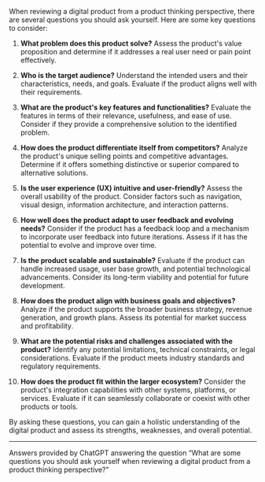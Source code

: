 When reviewing a digital product from a product thinking perspective, there are several questions you should ask yourself. Here are some key questions to consider:

1. **What problem does this product solve?** Assess the product's value proposition and determine if it addresses a real user need or pain point effectively.

2. **Who is the target audience?** Understand the intended users and their characteristics, needs, and goals. Evaluate if the product aligns well with their requirements.

3. **What are the product's key features and functionalities?** Evaluate the features in terms of their relevance, usefulness, and ease of use. Consider if they provide a comprehensive solution to the identified problem.

4. **How does the product differentiate itself from competitors?** Analyze the product's unique selling points and competitive advantages. Determine if it offers something distinctive or superior compared to alternative solutions.

5. **Is the user experience (UX) intuitive and user-friendly?** Assess the overall usability of the product. Consider factors such as navigation, visual design, information architecture, and interaction patterns.

6. **How well does the product adapt to user feedback and evolving needs?** Consider if the product has a feedback loop and a mechanism to incorporate user feedback into future iterations. Assess if it has the potential to evolve and improve over time.

7. **Is the product scalable and sustainable?** Evaluate if the product can handle increased usage, user base growth, and potential technological advancements. Consider its long-term viability and potential for future development.

8. **How does the product align with business goals and objectives?** Analyze if the product supports the broader business strategy, revenue generation, and growth plans. Assess its potential for market success and profitability.

9. **What are the potential risks and challenges associated with the product?** Identify any potential limitations, technical constraints, or legal considerations. Evaluate if the product meets industry standards and regulatory requirements.

10. **How does the product fit within the larger ecosystem?** Consider the product's integration capabilities with other systems, platforms, or services. Evaluate if it can seamlessly collaborate or coexist with other products or tools.

By asking these questions, you can gain a holistic understanding of the digital product and assess its strengths, weaknesses, and overall potential.

---

Answers provided by ChatGPT answering the question “What are some questions you should ask yourself when reviewing a digital product from a product thinking perspective?”

